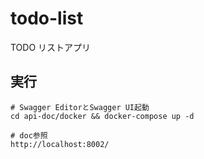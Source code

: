 # todo-list

TODO リストアプリ

## 実行

```
# Swagger EditorとSwagger UI起動
cd api-doc/docker && docker-compose up -d

# doc参照
http://localhost:8002/
```
